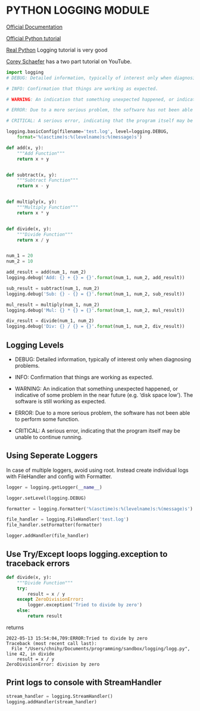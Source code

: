 # PYTHON LOGGING MODULE
<a href="https://docs.python.org/3/library/logging.html">Official Documentation</a>

<a href="https://docs.python.org/3/howto/logging.html">Official Python tutorial</a>

<a href="https://realpython.com/python-logging/#the-logging-module">Real Python</a> Logging tutorial is very good

<a href="https://www.youtube.com/watch?v=-ARI4Cz-awo">Corey Schaefer</a> has a two part tutorial on YouTube.

```python
import logging
# DEBUG: Detailed information, typically of interest only when diagnosing problems.

# INFO: Confirmation that things are working as expected.

# WARNING: An indication that something unexpected happened, or indicative of some problem in the near future (e.g. ‘disk space low’). The software is still working as expected.

# ERROR: Due to a more serious problem, the software has not been able to perform some function.

# CRITICAL: A serious error, indicating that the program itself may be unable to continue running.

logging.basicConfig(filename='test.log', level=logging.DEBUG,
	format='%(asctime)s:%(levelname)s:%(message)s')

def add(x, y):
    """Add Function"""
    return x + y


def subtract(x, y):
    """Subtract Function"""
    return x - y


def multiply(x, y):
    """Multiply Function"""
    return x * y


def divide(x, y):
    """Divide Function"""
    return x / y


num_1 = 20
num_2 = 10

add_result = add(num_1, num_2)
logging.debug('Add: {} + {} = {}'.format(num_1, num_2, add_result))

sub_result = subtract(num_1, num_2)
logging.debug('Sub: {} - {} = {}'.format(num_1, num_2, sub_result))

mul_result = multiply(num_1, num_2)
logging.debug('Mul: {} * {} = {}'.format(num_1, num_2, mul_result))

div_result = divide(num_1, num_2)
logging.debug('Div: {} / {} = {}'.format(num_1, num_2, div_result))

```

## Logging Levels
- DEBUG: Detailed information, typically of interest only when diagnosing problems.

- INFO: Confirmation that things are working as expected.

- WARNING: An indication that something unexpected happened, or indicative of some problem in the near future (e.g. ‘disk space low’). The software is still working as expected.

- ERROR: Due to a more serious problem, the software has not been able to perform some function.

- CRITICAL: A serious error, indicating that the program itself may be unable to continue running.


## Using Seperate Loggers 
In case of multiple loggers, avoid using root.  Instead create individual logs with FileHandler and config with Formatter.

```python
logger = logging.getLogger(__name__)

logger.setLevel(logging.DEBUG)

formatter = logging.Formatter('%(asctime)s:%(levelname)s:%(message)s')

file_handler = logging.FileHandler('test.log')
file_handler.setFormatter(formatter)

logger.addHandler(file_handler)
```

## Use Try/Except loops logging.exception to traceback errors
```python
def divide(x, y):
    """Divide Function"""
    try:
        result = x / y
    except ZeroDivisionError:
        logger.exception('Tried to divide by zero')
    else:
        return result
```
returns
```
2022-05-13 15:54:04,709:ERROR:Tried to divide by zero
Traceback (most recent call last):
  File "/Users/chnihy/Documents/programming/sandbox/logging/logg.py", line 42, in divide
    result = x / y
ZeroDivisionError: division by zero
```

## Print logs to console with StreamHandler
```python
stream_handler = logging.StreamHandler()
logging.addHandler(stream_handler)
```